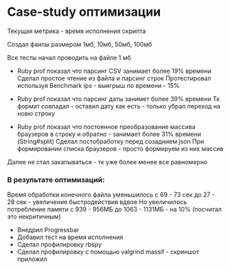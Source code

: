 # Case-study оптимизации


Текущая метрика - время исполнения скрипта

Создал фаилы размером 1мб, 10мб, 50мб, 100мб

Все тесты начал проводить на файле 1 мб

* Ruby prof показал что парсинг CSV занимает более 19% времени
    Сделал простое чтение из файла и парсинг строк
    Протестировал используя Benchmark ips - выигрыш по времени - 15%

* Ruby prof показал что парсинг даты занимет более 39% времени
    Тк формат совпадал - оставил дату как есть - только убрал переход на новю строку
    
* Ruby prof показал что постоянное преобразование массива браузеров в строку и обратно - занимает более 31% времени (String#split)
    Сделал постобработку перед созаднием json
    При формировании списка браузеров - просто формируем из них массив 

Далее не стал закапываться - тк уже более менее все равномерно

### В результате оптимизаций: 
Время обработки конечного файла уменьшилось с 69 - 73 сек до 27 - 28 сек - увеличение быстродействия вдвое
Но увеличилось потребление памяти с 939 - 956МБ до 1063 - 1131МБ - на 10% (посчитал это некритичным)

* Внедрил Progressbar
* Добавил тест на время исполнения
* Сделал профилировку rbspy
* Сделал профилировку с помощью valgrind massif - скриншот приложил

 